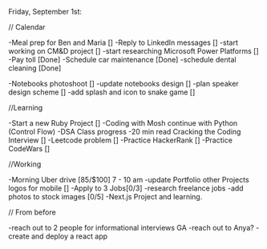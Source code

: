 Friday, September 1st:

// Calendar


-Meal prep for Ben and Maria []
-Reply to LinkedIn messages []
-start working on CM&D project []
-start researching Microsoft Power Platforms []
-Pay toll [Done]
-Schedule car maintenance [Done]
-schedule dental cleaning [Done]

-Notebooks photoshoot []
-update notebooks design []
-plan speaker design scheme [] 
-add splash and icon to snake game []

//Learning

-Start a new Ruby Project []
-Coding with Mosh continue with Python (Control Flow)
-DSA Class progress
-20 min read Cracking the Coding Interview []
-Leetcode problem []
-Practice HackerRank []
-Practice CodeWars []

//Working

-Morning Uber drive [85/$100] 7 - 10 am
-update Portfolio other Projects logos for mobile []
-Apply to 3 Jobs[0/3]
-research freelance jobs
-add photos to stock images [0/5]
-Next.js Project and learning.

// From before

-reach out to 2 people for informational interviews GA
-reach out to Anya?
-create and deploy a react app
